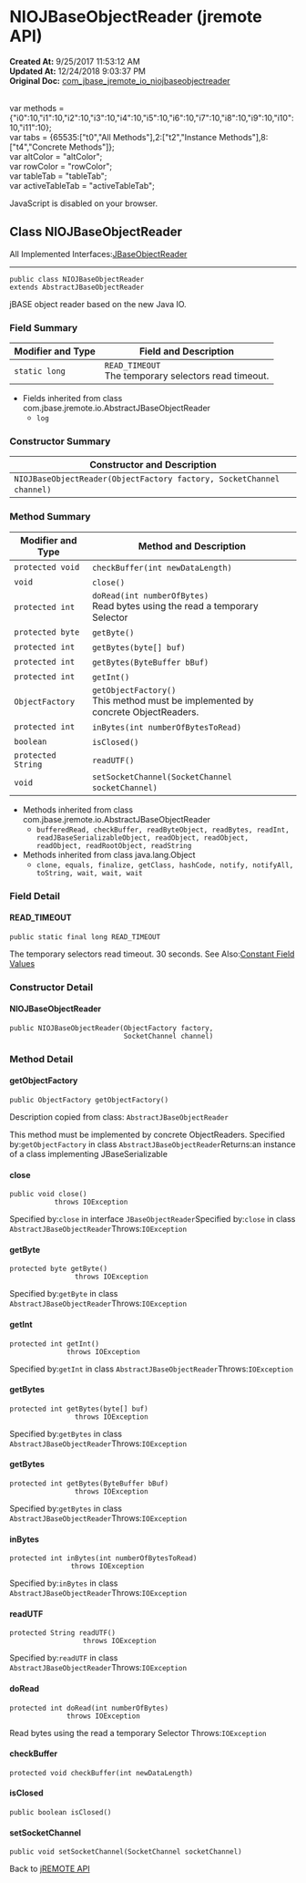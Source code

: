 # NIOJBaseObjectReader (jremote API)

**Created At:** 9/25/2017 11:53:12 AM  
**Updated At:** 12/24/2018 9:03:37 PM  
**Original Doc:** [com_jbase_jremote_io_niojbaseobjectreader](https://docs.jbase.com/39250-io/com_jbase_jremote_io_niojbaseobjectreader)  

<!--<br>    try {<br>        if (location.href.indexOf('is-external=true') == -1) {<br>            parent.document.title="NIOJBaseObjectReader (jremote   API)";<br>        }<br>    }<br>    catch(err) {<br>    }<br>//--><br>var methods = {"i0":10,"i1":10,"i2":10,"i3":10,"i4":10,"i5":10,"i6":10,"i7":10,"i8":10,"i9":10,"i10":10,"i11":10};<br>var tabs = {65535:["t0","All Methods"],2:["t2","Instance Methods"],8:["t4","Concrete Methods"]};<br>var altColor = "altColor";<br>var rowColor = "rowColor";<br>var tableTab = "tableTab";<br>var activeTableTab = "activeTableTab";
JavaScript is disabled on your browser.



## Class NIOJBaseObjectReader

All Implemented Interfaces:[JBaseObjectReader](./../jbaseobjectreader-%28jremote-api%29 "interface in com.jbase.jremote.io")
* * *


```
public class NIOJBaseObjectReader
extends AbstractJBaseObjectReader
```

jBASE object reader based on the new Java IO.

### Field Summary


| Modifier and Type<br> | Field and Description<br> |
| --- | --- |
| `static long`<br> | `READ_TIMEOUT`<br>The temporary selectors read timeout.<br> |


- Fields inherited from class com.jbase.jremote.io.AbstractJBaseObjectReader
    - `log`






### Constructor Summary


| Constructor and Description<br> |
| --- |
| `NIOJBaseObjectReader(ObjectFactory factory, SocketChannel channel)` <br> |






### Method Summary


| Modifier and Type<br> | Method and Description<br> |
| --- | --- |
| `protected void`<br> | `checkBuffer(int newDataLength)` <br> |
| `void`<br> | `close()` <br> |
| `protected int`<br> | `doRead(int numberOfBytes)`<br>Read bytes using the read a temporary Selector<br> |
| `protected byte`<br> | `getByte()` <br> |
| `protected int`<br> | `getBytes(byte[] buf)` <br> |
| `protected int`<br> | `getBytes(ByteBuffer bBuf)` <br> |
| `protected int`<br> | `getInt()` <br> |
| `ObjectFactory`<br> | `getObjectFactory()`<br>This method must be implemented by concrete ObjectReaders.<br> |
| `protected int`<br> | `inBytes(int numberOfBytesToRead)` <br> |
| `boolean`<br> | `isClosed()` <br> |
| `protected String`<br> | `readUTF()` <br> |
| `void`<br> | `setSocketChannel(SocketChannel socketChannel)` <br> |


- Methods inherited from class com.jbase.jremote.io.AbstractJBaseObjectReader
    - `bufferedRead, checkBuffer, readByteObject, readBytes, readInt, readJBaseSerializableObject, readObject, readObject, readObject, readRootObject, readString`
- Methods inherited from class java.lang.Object
    - `clone, equals, finalize, getClass, hashCode, notify, notifyAll, toString, wait, wait, wait`

### Field Detail

#### READ\_TIMEOUT

```
public static final long READ_TIMEOUT
```

The temporary selectors read timeout. 30 seconds.
See Also:[Constant Field Values](./../../constant-field-values)


### 


### Constructor Detail

#### NIOJBaseObjectReader

```
public NIOJBaseObjectReader(ObjectFactory factory,
                            SocketChannel channel)
```



### 


### Method Detail

#### getObjectFactory

```
public ObjectFactory getObjectFactory()
```

Description copied from class: `AbstractJBaseObjectReader`

This method must be implemented by concrete ObjectReaders.
Specified by:`getObjectFactory` in class `AbstractJBaseObjectReader`Returns:an instance of a class implementing JBaseSerializable
#### 


#### close

```
public void close()
           throws IOException
```
Specified by:`close` in interface `JBaseObjectReader`Specified by:`close` in class `AbstractJBaseObjectReader`Throws:`IOException`
#### 


#### getByte

```
protected byte getByte()
                throws IOException
```
Specified by:`getByte` in class `AbstractJBaseObjectReader`Throws:`IOException`
#### 


#### getInt

```
protected int getInt()
              throws IOException
```
Specified by:`getInt` in class `AbstractJBaseObjectReader`Throws:`IOException`
#### 


#### getBytes

```
protected int getBytes(byte[] buf)
                throws IOException
```
Specified by:`getBytes` in class `AbstractJBaseObjectReader`Throws:`IOException`
#### 


#### getBytes

```
protected int getBytes(ByteBuffer bBuf)
                throws IOException
```
Specified by:`getBytes` in class `AbstractJBaseObjectReader`Throws:`IOException`
#### 


#### inBytes

```
protected int inBytes(int numberOfBytesToRead)
               throws IOException
```
Specified by:`inBytes` in class `AbstractJBaseObjectReader`Throws:`IOException`
#### 


#### readUTF

```
protected String readUTF()
                  throws IOException
```
Specified by:`readUTF` in class `AbstractJBaseObjectReader`Throws:`IOException`
#### 


#### doRead

```
protected int doRead(int numberOfBytes)
              throws IOException
```

Read bytes using the read a temporary Selector
Throws:`IOException`
#### 


#### checkBuffer

```
protected void checkBuffer(int newDataLength)
```

#### 


#### isClosed

```
public boolean isClosed()
```

#### 


#### setSocketChannel

```
public void setSocketChannel(SocketChannel socketChannel)
```

Back to [jREMOTE API](com_jbase_jremote_package-summary)
